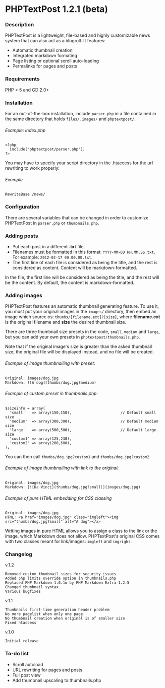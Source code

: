# PHPTextPost 1.2.1 (beta)
### Description

PHPTextPost is a lightweight, file-based and highly customizable news system that can also act as a blogroll. It features:

* Automatic thumbnail creation
* Integrated markdown formating
* Page listing or optional scroll auto-loading
* Permalinks for pages and posts

### Requirements

PHP > 5 and GD 2.0+

### Installation

For an out-of-the-box installation, include `parser.php` in a file contained in the same directory that holds `files/`, `images/` and `phptextpost/`.

###### Example: index.php

	<?php
	  include('phptextpost/parser.php');
	?>

You may have to specify your script directory in the .htaccess for the url rewriting to work properly:

###### Example

	RewriteBase /news/

### Configuration

There are several variables that can be changed in order to customize PHPTextPost in `parser.php` or `thumbnails.php`.

### Adding posts

* Put each post in a different **.txt** file.
* Filenames must be formatted in this format: `YYYY-MM-DD HH.MM.SS.txt`. For example: `2012-02-17 00.00.00.txt`.
* The first line of each file is considered as being the title, and the rest is considered as content. Content will be markdown-formatted.

In the file, the first line will be considered as being the title, and the rest will be the content. By default, the content is markdown-formatted.
	  
### Adding images

PHPTextPost features an automatic thumbnail generating feature. To use it, you must put your original images in the `images/` directory, then embed an image which source os: `thumbs/[filename.ext]?[size]`, where **filename.ext** is the original filename and **size** the desired thumbnail size.

There are three thumbnail size presets in the code, `small`, `medium` and `large`, but you can add your own presets in `phptextpost/thumbnails.php`.

Note that if the original image's size is greater than the asked thumbnail size, the original file will be displayed instead, and no file will be created.

###### Example of image thumbnailing with preset:

	Original: images/dog.jpg
	Markdown: ![A dog](thumbs/dog.jpg?medium)

###### Example of custom preset in thumbnails.php:

	$sizeinfo = array(
	  'small'   => array(150,150),                      // Default small size
	  'medium'  => array(300,300),                      // Default medium size
	  'large'   => array(500,500),                      // Default large size
	  'custom1' => array(125,230),
	  'custom2' => array(200,600),
	);

You can then call `thumbs/dog.jpg?custom1` and `thumbs/dog.jpg?custom2`.

###### Example of image thumbnailing with link to the original:

	Original: images/dog.jpg
	Markdown: [![Da Vinci](thumbs/dog.jpg?small)](images/dog.jpg)

###### Example of pure HTML embedding for CSS classing

	Original: images/dog.jpg
	HTML: <a href="images/dog.jpg" class="imgleft"><img src="thumbs/dog.jpg?small" alt="A dog"></a>

Writing images in pure HTML allows you to assign a class to the link or the image, which Markdown does not allow. PHPTextPost's original CSS comes with two classes meant for link/images: `imgleft` and `imgright`.

### Changelog

v.1.2

	Removed custom thumbnail sizes for security issues
	Added php limits override option in thumbnails.php
	Replaced PHP Markdown 1.0.1o by PHP Markdown Extra 1.2.5
	Changed thumbnail syntax
	Various bugfixes

v.1.1

	Thumbnails first-time generation header problem
	No more pagelist when only one page
	No thumbnail creation when original is of smaller size
	Fixed htaccess

v.1.0

	Initial release
	
### To-do list

* Scroll autoload
* URL rewriting for pages and posts
* Full post view
* Add thumbnail upscaling to thumbnails.php
